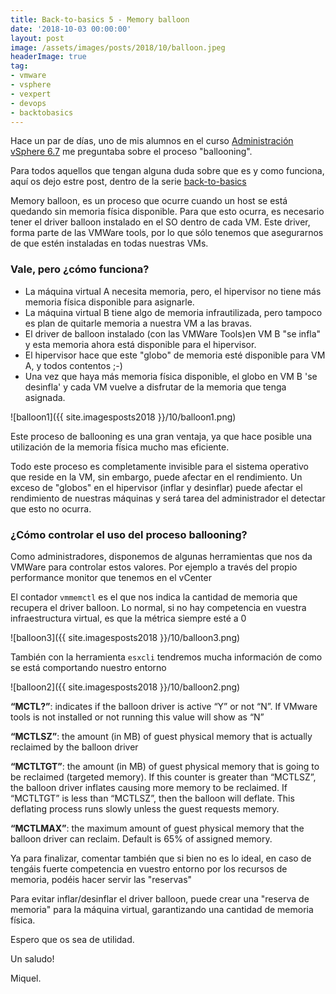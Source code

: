 ```yaml
---
title: Back-to-basics 5 - Memory balloon
date: '2018-10-03 00:00:00'
layout: post
image: /assets/images/posts/2018/10/balloon.jpeg
headerImage: true
tag:
- vmware
- vsphere
- vexpert
- devops
- backtobasics
---
```


Hace un par de días, uno de mis alumnos en el curso [Administración vSphere 6.7](https://www.ncora.com/) me preguntaba sobre el proceso "ballooning". 

Para todos aquellos que tengan alguna duda sobre que es y como funciona, aquí os dejo estre post, dentro de la serie [back-to-basics](https://miquelmariano.github.io/tag/#/backtobasics)

Memory balloon, es un proceso que ocurre cuando un host se está quedando sin memoria física disponible. Para que esto ocurra, es necesario tener el driver balloon instalado en el SO dentro de cada VM. Este driver, forma parte de las VMWare tools, por lo que sólo tenemos que asegurarnos de que estén instaladas en todas nuestras VMs.

### Vale, pero ¿cómo funciona?

* La máquina virtual A necesita memoria, pero, el hipervisor no tiene más memoria física disponible para asignarle.
* La máquina virtual B tiene algo de memoria infrautilizada, pero tampoco es plan de quitarle memoria a nuestra VM a las bravas.
* El driver de balloon instalado (con las VMWare Tools)en VM B "se infla" y esta memoria ahora está disponible para el hipervisor.
* El hipervisor hace que este "globo" de memoria esté disponible para VM A, y todos contentos ;-)
* Una vez que haya más memoria física disponible, el globo en VM B 'se desinfla' y cada VM vuelve a disfrutar de la memoria que tenga asignada.

![balloon1]({{ site.imagesposts2018 }}/10/balloon1.png)

Este proceso de ballooning es una gran ventaja, ya que hace posible una utilización de la memoria física mucho mas eficiente.

Todo este proceso es completamente invisible para el sistema operativo que reside en la VM, sin embargo, puede afectar en el rendimiento. Un exceso de "globos" en el hipervisor (inflar y desinflar) puede afectar el rendimiento de nuestras máquinas y será tarea del administrador
el detectar que esto no ocurra.

### ¿Cómo controlar el uso del proceso ballooning?

Como administradores, disponemos de algunas herramientas que nos da VMWare para controlar estos valores. Por ejemplo a través del propio performance monitor que tenemos en el vCenter

El contador `vmmemctl` es el que nos indica la cantidad de memoria que recupera el driver balloon. Lo normal, si no hay competencia en vuestra infraestructura virtual, es que la métrica siempre esté a 0

![balloon3]({{ site.imagesposts2018 }}/10/balloon3.png)

También con la herramienta `esxcli` tendremos mucha información de como se está comportando nuestro entorno

![balloon2]({{ site.imagesposts2018 }}/10/balloon2.png)

**“MCTL?”**: indicates if the balloon driver is active “Y” or not “N”. If VMware tools is not installed or not running this value will show as “N”

**“MCTLSZ”**: the amount (in MB) of guest physical memory that is actually reclaimed by the balloon driver

**“MCTLTGT”**: the amount (in MB) of guest physical memory that is going to be reclaimed (targeted memory). If this counter is greater than “MCTLSZ”, the balloon driver inflates causing more memory to be reclaimed. If “MCTLTGT” is less than “MCTLSZ”, then the balloon will deflate. This deflating process runs slowly unless the guest requests memory.

**“MCTLMAX”**: the maximum amount of guest physical memory that the balloon driver can reclaim. Default is 65% of assigned memory.

Ya para finalizar, comentar también que si bien no es lo ideal, en caso de tengáis fuerte competencia en vuestro entorno por los recursos de memoria, podéis hacer servir las "reservas"

Para evitar inflar/desinflar el driver balloon, puede crear una "reserva de memoria" para la máquina virtual, garantizando una cantidad de memoria física. 

Espero que os sea de utilidad.

Un saludo!

Miquel.


